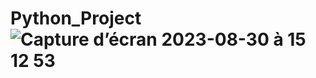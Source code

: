 # Python_Project![Capture d’écran 2023-08-30 à 15 12 53](https://github.com/Medkammoun/Python_Project/assets/136347204/963bbd9d-87a7-42e4-831c-ca8ad347d21b)
